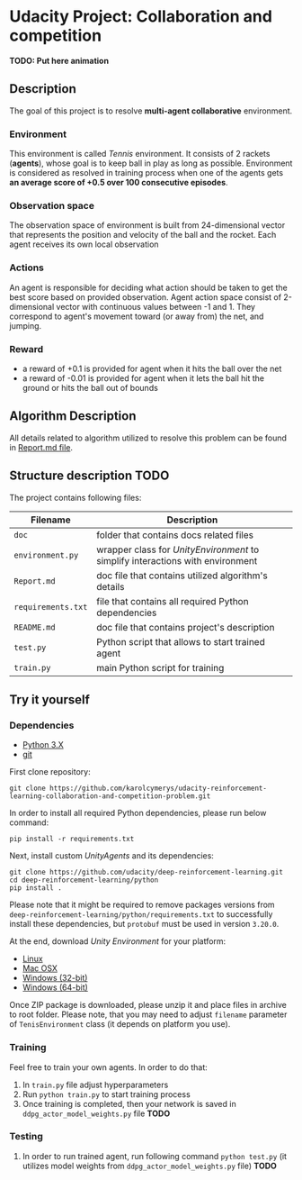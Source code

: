 # Udacity Project: Collaboration and competition

__TODO: Put here animation__

## Description

The goal of this project is to resolve __multi-agent collaborative__ environment.

### Environment

This environment is called _Tennis_ environment. 
It consists of 2 rackets (__agents__), whose goal is to keep ball in play as long as possible.
Environment is considered as resolved in training process when one of the agents gets 
__an average score of +0.5 over 100 consecutive episodes__.


### Observation space

The observation space of environment is built from 24-dimensional vector 
that represents the position and velocity of the ball and the rocket. 
Each agent receives its own local observation

### Actions

An agent is responsible for deciding what action should be taken to get the best score based on provided observation. 
Agent action space consist of 2-dimensional vector with continuous values between -1 and 1. 
They correspond to agent's movement toward (or away from) the net, and jumping.


### Reward

- a reward of +0.1 is provided for agent when it hits the ball over the net  
- a reward of -0.01 is provided for agent when it lets the ball hit the ground or hits the ball out of bounds

## Algorithm Description

All details related to algorithm utilized to resolve this problem can be found in [Report.md file](./Report.md).

## Structure description __TODO__

The project contains following files:

| Filename                       | Description                                                                    |
|--------------------------------|--------------------------------------------------------------------------------|
| `doc`                          | folder that contains docs related files                                        |
| `environment.py`               | wrapper class for _UnityEnvironment_ to simplify interactions with environment |
| `Report.md`                    | doc file that contains utilized algorithm's details                            |  
| `requirements.txt`             | file that contains all required Python dependencies                            |  
| `README.md`                    | doc file that contains project's description                                   | 
| `test.py`                      | Python script that allows to start trained agent                               |
| `train.py`                     | main Python script for training                                                |

## Try it yourself

### Dependencies

- [Python 3.X](https://www.python.org/downloads/)
- [git](https://git-scm.com/downloads)

First clone repository:

```shell
git clone https://github.com/karolcymerys/udacity-reinforcement-learning-collaboration-and-competition-problem.git
```

In order to install all required Python dependencies, please run below command:

```shell
pip install -r requirements.txt
```

Next, install custom _UnityAgents_ and its dependencies:

```shell
git clone https://github.com/udacity/deep-reinforcement-learning.git
cd deep-reinforcement-learning/python
pip install . 
```

Please note that it might be required to remove packages versions from
`deep-reinforcement-learning/python/requirements.txt` to successfully install these dependencies,
but `protobuf` must be used in version `3.20.0`.

At the end, download _Unity Environment_ for your platform:

- [Linux](https://s3-us-west-1.amazonaws.com/udacity-drlnd/P3/Tennis/Tennis_Linux.zip)
- [Mac OSX](https://s3-us-west-1.amazonaws.com/udacity-drlnd/P3/Tennis/Tennis.app.zip)
- [Windows (32-bit)](https://s3-us-west-1.amazonaws.com/udacity-drlnd/P3/Tennis/Tennis_Windows_x86.zip)
- [Windows (64-bit)](https://s3-us-west-1.amazonaws.com/udacity-drlnd/P3/Tennis/Tennis_Windows_x86_64.zip)

Once ZIP package is downloaded, please unzip it and place files in archive to root folder.
Please note, that you may need to adjust `filename` parameter of `TenisEnvironment` class
(it depends on platform you use).

### Training

Feel free to train your own agents. In order to do that:

1. In `train.py` file adjust hyperparameters
2. Run `python train.py` to start training process
3. Once training is completed, then your network is saved in `ddpg_actor_model_weights.py` file __TODO__

### Testing

1. In order to run trained agent, run following command `python test.py`
   (it utilizes model weights from `ddpg_actor_model_weights.py` file)  __TODO__